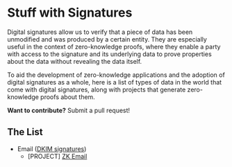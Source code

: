 # Stuff with Signatures

Digital signatures allow us to verify that a piece of data has been unmodified and was produced by a certain entity. They are especially useful in the context of zero-knowledge proofs, where they enable a party with access to the signature and its underlying data to prove properties about the data without revealing the data itself. 

To aid the development of zero-knowledge applications and the adoption of digital signatures as a whole, here is a list of types of data in the world that come with digital signatures, along with projects that generate zero-knowledge proofs about them.

**Want to contribute?** Submit a pull request!

## The List
- Email ([DKIM signatures](https://en.wikipedia.org/wiki/DomainKeys_Identified_Mail))
	- [PROJECT] [ZK Email](https://github.com/zkemail)